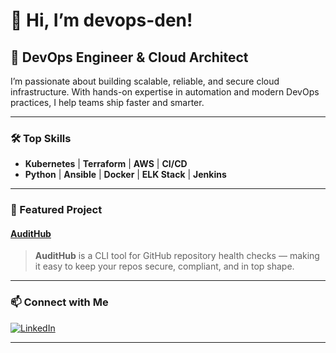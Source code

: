 # 👋 Hi, I’m devops-den!

## 🚀 DevOps Engineer & Cloud Architect

I’m passionate about building scalable, reliable, and secure cloud infrastructure. With hands-on expertise in automation and modern DevOps practices, I help teams ship faster and smarter.

---

### 🛠️ Top Skills

- **Kubernetes** | **Terraform** | **AWS** | **CI/CD**
- **Python** | **Ansible** | **Docker** | **ELK Stack** | **Jenkins**

---

### 🌟 Featured Project

#### [AuditHub](![image](https://github.com/user-attachments/assets/09108ba7-2824-489f-91fd-b8d644ddcfe3))
> **AuditHub** is a CLI tool for GitHub repository health checks — making it easy to keep your repos secure, compliant, and in top shape.

---

### 📫 Connect with Me

[![LinkedIn](https://img.shields.io/badge/LinkedIn-blue?logo=linkedin)](https://www.linkedin.com/in/sajjasudhakararao/)

---

<!--
Feel free to reach out about cloud architecture, automation, or open-source collaboration!
-->
